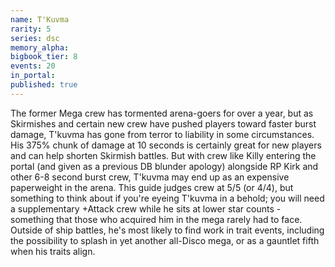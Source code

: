 ```yaml
---
name: T'Kuvma
rarity: 5
series: dsc
memory_alpha:
bigbook_tier: 8
events: 20
in_portal:
published: true
---
```


The former Mega crew has tormented arena-goers for over a year, but as Skirmishes and certain new crew have pushed players toward faster burst damage, T'kuvma has gone from terror to liability in some circumstances. His 375% chunk of damage at 10 seconds is certainly great for new players and can help shorten Skirmish battles. But with crew like Killy entering the portal (and given as a previous DB blunder apology) alongside RP Kirk and other 6-8 second burst crew, T'kuvma may end up as an expensive paperweight in the arena.
This guide judges crew at 5/5 (or 4/4), but something to think about if you're eyeing T'kuvma in a behold; you will need a supplementary +Attack crew while he sits at lower star counts - something that those who acquired him in the mega rarely had to face. Outside of ship battles, he's most likely to find work in trait events, including the possibility to splash in yet another all-Disco mega, or as a gauntlet fifth when his traits align.
